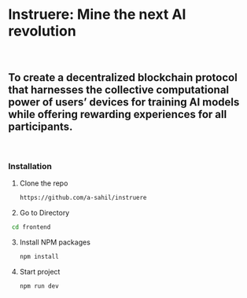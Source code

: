 # Instruere:  Mine the next AI revolution

<br />

## To create a decentralized blockchain protocol that harnesses the collective computational power of users’ devices for training AI models while offering rewarding experiences for all participants.

<br />

### Installation

1. Clone the repo
   ```sh
   https://github.com/a-sahil/instruere
   
   ```
2. Go to Directory
  ```sh
   cd frontend

  ```

3. Install NPM packages
   ```sh
   npm install
   ```
   
4. Start project
   ```sh
   npm run dev
   ```

<br />

 
